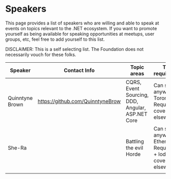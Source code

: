 # Speakers

This page provides a list of speakers who are willing and able to speak at events on topics relevant to the .NET ecosystem.
If you want to promote yourself as being available for speaking opportunities at meetups, user groups, etc, feel free to
add yourself to this list.

DISCLAIMER: This is a self selecting list. The Foundation does not necessarily vouch for these folks.

| Speaker              | Contact Info | Topic areas             | Travel requirements | Remote presentation? |    
| -------------------- | ------------ | ----------------------- | ------------------- | ---------------------------------- |
| Quinntyne Brown               | https://github.com/QuinntyneBrow              | CQRS, Event Sourcing, DDD, Angular, ASP.NET Core | Can speak anywhere in Toronto. Require travel covered elsewhere. | Yes |
| She-Ra               |              | Battling the evil Horde | Can speak anywhere in Etheria. Require travel + lodging covered elsewhere. | Yes |
|                      |              |                         |                     |                      |        
